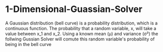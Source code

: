 # 1-Dimensional-Guassian-Solver
A Gaussian distribution (bell curve) is a probability distribution, which is a continuous function. The probability that a random variable, x, will take a value between x_1 and x_2. Using a known mean (μ) and variance (σ²) the follwing Gussian Solver will comute this random variable's probability of being in the bell curve
